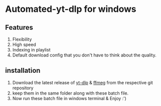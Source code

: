 # Automated-yt-dlp for windows
## Features
1. Flexibility
2. High speed
3. Indexing in playlist
4. Default download config that you don't have to think about the quality.

## installation

01. Download the latest release of [yt-dlp](https://github.com/yt-dlp/yt-dlp) & [ffmeg](https://www.ffmpeg.org/) from the respective git repository
02. keep them in the same folder along with these batch file.
03. Now run these batch file in windows terminal & Enjoy :')
